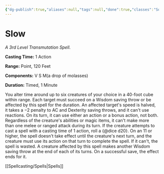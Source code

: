 ```yaml
---
{"dg-publish":true,"aliases":null,"tags":null,"done":true,"classes":"Sorcerer, Wizard,","spellLevel":3,"school":"Transmutation","source":"PHB","permalink":"/spells/slow/","dgHomeLink":false,"dgPassFrontmatter":true}
---
```


# Slow
*A 3rd Level Transmutation Spell.*

**Casting Time:** 1 Action

**Range:** Point, 120 Feet

**Components:** V S M(a drop of molasses)

**Duration:** Timed, 1 Minute

You alter time around up to six creatures of your choice in a 40-foot cube within range. Each target must succeed on a Wisdom saving throw or be affected by this spell for the duration.
An affected target's speed is halved, it takes a −2 penalty to AC and Dexterity saving throws, and it can't use reactions. On its turn, it can use either an action or a bonus action, not both. Regardless of the creature's abilities or magic items, it can't make more than one melee or ranged attack during its turn.
If the creature attempts to cast a spell with a casting time of 1 action, roll a {@dice d20}. On an 11 or higher, the spell doesn't take effect until the creature's next turn, and the creature must use its action on that turn to complete the spell. If it can't, the spell is wasted.
A creature affected by this spell makes another Wisdom saving throw at the end of each of its turns. On a successful save, the effect ends for it.

[[Spellcasting/Spells|Spells]]